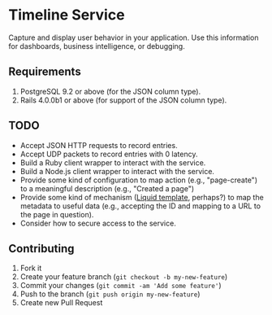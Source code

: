 Timeline Service
================

Capture and display user behavior in your application. Use this information for
dashboards, business intelligence, or debugging.

Requirements
------------

1. PostgreSQL 9.2 or above (for the JSON column type).
2. Rails 4.0.0b1 or above (for support of the JSON column type).

TODO
----

* Accept JSON HTTP requests to record entries.
* Accept UDP packets to record entries with 0 latency.
* Build a Ruby client wrapper to interact with the service.
* Build a Node.js client wrapper to interact with the service.
* Provide some kind of configuration to map action (e.g., "page-create") to a
  meaningful description (e.g., "Created a page")
* Provide some kind of mechanism ([Liquid template][liquid], perhaps?) to map
  the metadata to useful data (e.g., accepting the ID and mapping to a URL to
  the page in question).
* Consider how to secure access to the service.

[liquid]:http://liquidmarkup.org

Contributing
------------

1. Fork it
2. Create your feature branch (`git checkout -b my-new-feature`)
3. Commit your changes (`git commit -am 'Add some feature'`)
4. Push to the branch (`git push origin my-new-feature`)
5. Create new Pull Request


